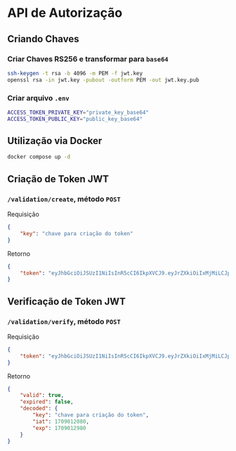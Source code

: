 # API de Autorização

## Criando Chaves
### Criar Chaves RS256 e transformar para `base64`
```bash
ssh-keygen -t rsa -b 4096 -m PEM -f jwt.key
openssl rsa -in jwt.key -pubout -outform PEM -out jwt.key.pub
```

### Criar arquivo `.env`
```bash
ACCESS_TOKEN_PRIVATE_KEY="private_key_base64"
ACCESS_TOKEN_PUBLIC_KEY="public_key_base64"
```

## Utilização via Docker
```bash
docker compose up -d
```

## Criação de Token JWT
### `/validation/create`, método `POST`
Requisição
```json
{
    "key": "chave para criação do token"
}
```

Retorno
```json
{
    "token": "eyJhbGciOiJSUzI1NiIsInR5cCI6IkpXVCJ9.eyJrZXkiOiIxMjMiLCJpYXQiOjE..."
}
```

## Verificação de Token JWT
### `/validation/verify`, método `POST`
Requisição
```json
{
    "token": "eyJhbGciOiJSUzI1NiIsInR5cCI6IkpXVCJ9.eyJrZXkiOiIxMjMiLCJpYXQiOjE..."
}
```

Retorno
```json
{
    "valid": true,
    "expired": false,
    "decoded": {
        "key": "chave para criação do token",
        "iat": 1709012080,
        "exp": 1709012980
    }
}
```
